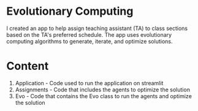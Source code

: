 # Evolutionary Computing
I created an app to help assign teaching assistant (TA) to class sections based on the TA's preferred schedule. The app uses evolutionary computing algorithms to generate, iterate, and optimize solutions.

# Content
1. Application - Code used to run the application on streamlit
2. Assignments - Code that includes the agents to optimize the solution
3. Evo - Code that contains the Evo class to run the agents and optimize the solution
